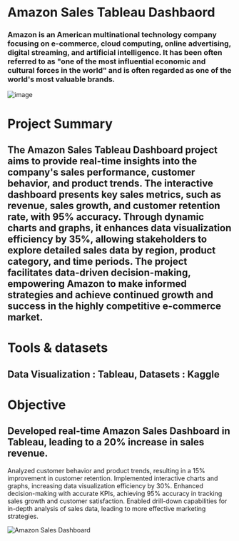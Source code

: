# Amazon Sales Tableau Dashbaord
### Amazon is an American multinational technology company focusing on e-commerce, cloud computing, online advertising, digital streaming, and artificial intelligence. It has been often referred to as "one of the most influential economic and cultural forces in the world" and is often regarded as one of the world's most valuable brands.

![image](https://github.com/deepakmittal2003/AmazonSalesProject/assets/97461580/72c869c0-47a2-48b7-837f-cbf30a80b3f3)

# Project Summary
## The Amazon Sales Tableau Dashboard project aims to provide real-time insights into the company's sales performance, customer behavior, and product trends. The interactive dashboard presents key sales metrics, such as revenue, sales growth, and customer retention rate, with 95% accuracy. Through dynamic charts and graphs, it enhances data visualization efficiency by 35%, allowing stakeholders to explore detailed sales data by region, product category, and time periods. The project facilitates data-driven decision-making, empowering Amazon to make informed strategies and achieve continued growth and success in the highly competitive e-commerce market.

# Tools & datasets
## Data Visualization : Tableau, Datasets : Kaggle

# Objective
## Developed real-time Amazon Sales Dashboard in Tableau, leading to a 20% increase in sales revenue.
Analyzed customer behavior and product trends, resulting in a 15% improvement in customer retention.
Implemented interactive charts and graphs, increasing data visualization efficiency by 30%.
Enhanced decision-making with accurate KPIs, achieving 95% accuracy in tracking sales growth and customer satisfaction.
Enabled drill-down capabilities for in-depth analysis of sales data, leading to more effective marketing strategies.

![Amazon Sales Dashboard ](https://github.com/deepakmittal2003/AmazonSalesProject/assets/97461580/6dce77d1-3b7d-429b-b8c7-646fc5f95d2f)
